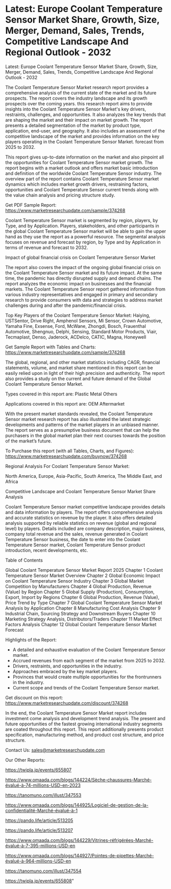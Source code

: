 # Latest: Europe Coolant Temperature Sensor Market Share, Growth, Size, Merger, Demand, Sales, Trends, Competitive Landscape And Regional Outlook - 2032
 Latest: Europe Coolant Temperature Sensor Market Share, Growth, Size, Merger, Demand, Sales, Trends, Competitive Landscape And Regional Outlook - 2032

The Coolant Temperature Sensor Market research report provides a comprehensive analysis of the current state of the market and its future prospects. The report covers the industry landscape and its growth prospects over the coming years. this research report aims to provide insights into the Coolant Temperature Sensor Market's key drivers, restraints, challenges, and opportunities. It also analyzes the key trends that are shaping the market and their impact on market growth. The report presents a detailed segmentation of the market by product type, application, end-user, and geography. It also includes an assessment of the competitive landscape of the market and provides information on the key players operating in the Coolant Temperature Sensor Market. forecast from 2025 to 2032.

This report gives up-to-date information on the market and also pinpoint all the opportunities for Coolant Temperature Sensor market growth. The report begins with a market outlook and offers market basic introduction and definition of the worldwide Coolant Temperature Sensor industry. The overview part of the report contains Coolant Temperature Sensor market dynamics which includes market growth drivers, restraining factors, opportunities and Coolant Temperature Sensor current trends along with the value chain analysis and pricing structure study.

Get PDF Sample Report: https://www.marketresearchupdate.com/sample/374268

Coolant Temperature Sensor market is segmented by region, players, by Type, and by Application. Players, stakeholders, and other participants in the global Coolant Temperature Sensor market will be able to gain the upper hand as they use the report as a powerful resource. The segmental analysis focuses on revenue and forecast by region, by Type and by Application in terms of revenue and forecast to 2032.

Impact of global financial crisis on Coolant Temperature Sensor Market

The report also covers the impact of the ongoing global financial crisis on the Coolant Temperature Sensor market and its future impact. At the same time, the pandemic has directly disrupted supply and demand chains. The report analyzes the economic impact on businesses and the financial markets. The Coolant Temperature Sensor report gathered information from various industry representatives and engaged in primary and secondary research to provide consumers with data and strategies to address market challenges during and after the pandemic/financial crisis.

Top Key Players of the Coolant Temperature Sensor Market:
Haiying, USTSentor, Drive Right, Amphenol Sensors, Mi Sensor, Crown Automotive, Yamaha Fine, Exsense, Ford, McWane, Zhongdi, Bosch, Frauenthal Automotive, Shengnuo, Delphi, Sensing, Standard Motor Products, Viair, Tecmaplast, Denso, Jaderock, ACDelco, CATIC, Magna, Honeywell


Get Sample Report with Tables and Charts: https://www.marketresearchupdate.com/sample/374268

The global, regional, and other market statistics including CAGR, financial statements, volume, and market share mentioned in this report can be easily relied upon in light of their high precision and authenticity. The report also provides a study on the current and future demand of the Global Coolant Temperature Sensor Market.

Types covered in this report are:
Plastic
Metal
Others


Applications covered in this report are:
OEM
Aftermarket


With the present market standards revealed, the Coolant Temperature Sensor market research report has also illustrated the latest strategic developments and patterns of the market players in an unbiased manner. The report serves as a presumptive business document that can help the purchasers in the global market plan their next courses towards the position of the market’s future.

To Purchase this report (with all Tables, Charts, and Figures): https://www.marketresearchupdate.com/buynow/374268

Regional Analysis For Coolant Temperature Sensor Market:

North America, Europe, Asia-Pacific, South America, The Middle East, and Africa

Competitive Landscape and Coolant Temperature Sensor Market Share Analysis

Coolant Temperature Sensor market competitive landscape provides details and data information by players. The report offers comprehensive analysis and accurate statistics on revenue by the player. It also offers detailed analysis supported by reliable statistics on revenue (global and regional level) by players. Details included are company description, major business, company total revenue and the sales, revenue generated in Coolant Temperature Sensor business, the date to enter into the Coolant Temperature Sensor market, Coolant Temperature Sensor product introduction, recent developments, etc.

Table of Contents

Global Coolant Temperature Sensor Market Report 2025
Chapter 1 Coolant Temperature Sensor Market Overview
Chapter 2 Global Economic Impact on Coolant Temperature Sensor Industry
Chapter 3 Global Market Competition by Manufacturers
Chapter 4 Global Production, Revenue (Value) by Region
Chapter 5 Global Supply (Production), Consumption, Export, Import by Regions
Chapter 6 Global Production, Revenue (Value), Price Trend by Type
Chapter 7 Global Coolant Temperature Sensor Market Analysis by Application
Chapter 8 Manufacturing Cost Analysis
Chapter 9 Industrial Chain, Sourcing Strategy and Downstream Buyers
Chapter 10 Marketing Strategy Analysis, Distributors/Traders
Chapter 11 Market Effect Factors Analysis
Chapter 12 Global Coolant Temperature Sensor Market Forecast

Highlights of the Report:

- A detailed and exhaustive evaluation of the Coolant Temperature Sensor market.
- Accrued revenues from each segment of the market from 2025 to 2032.
- Drivers, restraints, and opportunities in the industry.
- Approaches embraced by the key market players.
- Provinces that would create multiple opportunities for the frontrunners in the industry.
- Current scope and trends of the Coolant Temperature Sensor market.

Get discount on this report: https://www.marketresearchupdate.com/discount/374268

In the end, the Coolant Temperature Sensor Market report includes investment come analysis and development trend analysis. The present and future opportunities of the fastest growing international industry segments are coated throughout this report. This report additionally presents product specification, manufacturing method, and product cost structure, and price structure.

Contact Us:
sales@marketresearchupdate.com

Our Other Reports:

https://twipla.jp/events/655807

https://www.omaada.com/blogs/144224/Sèche-chaussures-Marché-évalué-à-74-millions-USD-en-2023

https://tanomuno.com/illust/347553

https://www.omaada.com/blogs/144925/Logiciel-de-gestion-de-la-confidentialité-Marché-évalué-à-1

https://pando.life/article/513205

https://pando.life/article/513207

https://www.omaada.com/blogs/144229/Vitrines-réfrigérées-Marché-évalué-à-7-395-millions-USD-en

https://www.omaada.com/blogs/144927/Pointes-de-pipettes-Marché-évalué-à-964-millions-USD-en

https://tanomuno.com/illust/347554

https://twipla.jp/events/655808"

